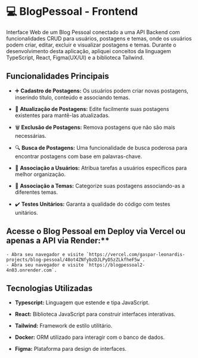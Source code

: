 # 💻 BlogPessoal - Frontend

Interface Web de um Blog Pessoal conectado a uma API Backend com funcionalidades CRUD para usuários, postagens e temas, onde os usuários podem criar, editar, excluir e visualizar postagens e temas. Durante o desenvolvimento desta aplicação, apliquei conceitos da linguagem TypeScript, React, Figma(UX/UI) e a biblioteca Tailwind.


## Funcionalidades Principais

- ➕ **Cadastro de Postagens:** Os usuários podem criar novas postagens, inserindo título, conteúdo e associando temas.

- 🔄 **Atualização de Postagens:** Edite facilmente suas postagens existentes para mantê-las atualizadas.

- 🗑️ **Exclusão de Postagens:** Remova postagens que não são mais necessárias.

- 🔍 **Busca de Postagens:** Uma funcionalidade de busca poderosa para encontrar postagens com base em palavras-chave.

- 👤 **Associação a Usuários:** Atribua tarefas a usuários específicos para melhor organização.

- 📂 **Associação a Temas:** Categorize suas postagens associando-as a diferentes temas.
  
- ✔️ **Testes Unitários:** Garanta a qualidade do código com testes unitários.

## Acesse o Blog Pessoal em Deploy via Vercel ou apenas a API via Render:**
    - Abra seu navegador e visite `https://vercel.com/gaspar-leonardis-projects/blog-pessoal/48ot4ZNfybzDJLPyD5zZLkfheF5w`.
    - Abra seu navegador e visite `https://blogpessoal2-4n03.onrender.com`.


## Tecnologias Utilizadas

- **Typescript:** Linguagem que estende e tipa JavaScript.
  
- **React:** Biblioteca JavaScript para construir interfaces interativas.
  
- **Tailwind:** Framework de estilo utilitário.

- **Docker:** ORM utilizado para interagir com o banco de dados.

- **Figma:** Plataforma para design de interfaces.
